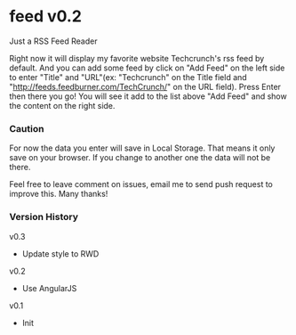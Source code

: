 feed v0.2
====

Just a RSS Feed Reader

Right now it will display my favorite website Techcrunch's rss feed by default. And you can add some feed by click on "Add Feed" on the left side to enter "Title" and "URL"(ex: "Techcrunch" on the Title field and "http://feeds.feedburner.com/TechCrunch/" on the URL field). Press Enter then there you go! You will see it add to the list above "Add Feed" and show the content on the right side.

### Caution

For now the data you enter will save in Local Storage. That means it only save on your browser. If you change to another one the data will not be there.

Feel free to leave comment on issues, email me to send push request to improve this. Many thanks!

### Version History

v0.3
- Update style to RWD

v0.2
- Use AngularJS

v0.1
- Init
